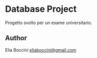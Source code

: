 # Database Project

Progetto svolto per un esame universitario.

## Author 

Elia Boccini eliaboccini@gmail.com

